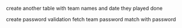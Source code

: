 create another table with team names and date they played done

create password validation
fetch team password match with password
